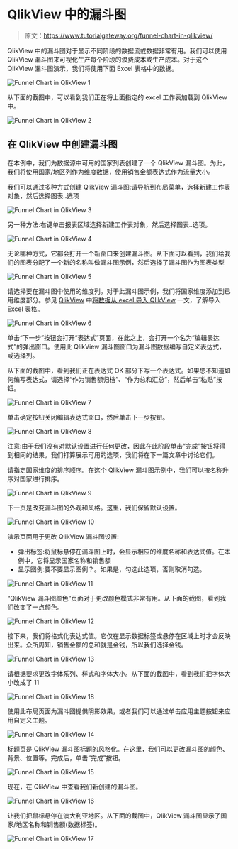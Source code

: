 # QlikView 中的漏斗图

> 原文：<https://www.tutorialgateway.org/funnel-chart-in-qlikview/>

QlikView 中的漏斗图对于显示不同阶段的数据流或数据非常有用。我们可以使用 QlikView 漏斗图来可视化生产每个阶段的浪费成本或生产成本。对于这个 QlikView 漏斗图演示，我们将使用下面 Excel 表格中的数据。

![Funnel Chart in QlikView 1](img/50d32ae7a3729f5c15ead2c11b7b2d65.png)

从下面的截图中，可以看到我们正在将上面指定的 excel 工作表加载到 QlikView 中。

![Funnel Chart in QlikView 2](img/46ac809508c7830836ff1aed55f32acf.png)

## 在 QlikView 中创建漏斗图

在本例中，我们为数据源中可用的国家列表创建了一个 QlikView 漏斗图。为此，我们将使用国家/地区列作为维度数据，使用销售金额表达式作为流量大小。

我们可以通过多种方式创建 QlikView 漏斗图:请导航到布局菜单，选择新建工作表对象，然后选择图表..选项

![Funnel Chart in QlikView 3](img/c97a215653ff574a1a06c71d865f6f17.png)

另一种方法:右键单击报表区域选择新建工作表对象，然后选择图表..选项。

![Funnel Chart in QlikView 4](img/974deff3302eaec41ec04cd48129f9ae.png)

无论哪种方式，它都会打开一个新窗口来创建漏斗图。从下面可以看到，我们给我们的图表分配了一个新的名称叫做漏斗图示例，然后选择了漏斗图作为图表类型

![Funnel Chart in QlikView 5](img/47b17196d2f29ccbb418e9cc16747572.png)

请选择要在漏斗图中使用的维度列。对于此漏斗图示例，我们将国家维度添加到已用维度部分。参见 [QlikView](https://www.tutorialgateway.org/qlikview-tutorial/) 中[将数据从 excel 导入 QlikView](https://www.tutorialgateway.org/import-data-from-excel-to-qlikview/) 一文，了解导入 Excel 表格。

![Funnel Chart in QlikView 6](img/59845438e04d8208eb6423751e7bbc0a.png)

单击“下一步”按钮会打开“表达式”页面，在此之上，会打开一个名为“编辑表达式”的弹出窗口。使用此 QlikView 漏斗图窗口为漏斗图数据编写自定义表达式，或选择列。

从下面的截图中，看到我们正在表达式 OK 部分下写一个表达式。如果您不知道如何编写表达式，请选择“作为销售额归档”、“作为总和汇总”，然后单击“粘贴”按钮。

![Funnel Chart in QlikView 7](img/40975a3e73f40cb506f80254a97dcc0b.png)

单击确定按钮关闭编辑表达式窗口，然后单击下一步按钮。

![Funnel Chart in QlikView 8](img/aa0e1ebed0aca58110fd95209e698a57.png)

注意:由于我们没有对默认设置进行任何更改，因此在此阶段单击“完成”按钮将得到相同的结果。我们打算展示可用的选项，我们将在下一篇文章中讨论它们。

请指定国家维度的排序顺序。在这个 QlikView 漏斗图示例中，我们可以按名称升序对国家进行排序。

![Funnel Chart in QlikView 9](img/1b1bd93fe67ce797e5c86eacb6331337.png)

下一页是改变漏斗图的外观和风格。这里，我们保留默认设置。

![Funnel Chart in QlikView 10](img/1f121166887ea72972758b1f72d064b5.png)

演示页面用于更改 QlikView 漏斗图设置:

*   弹出标签:将鼠标悬停在漏斗图上时，会显示相应的维度名称和表达式值。在本例中，它将显示国家名称和销售额
*   显示图例:要不要显示图例？。如果是，勾选此选项，否则取消勾选。

![Funnel Chart in QlikView 11](img/da4a2ca383c402d531c490ee7a65cdcd.png)

“QlikView 漏斗图颜色”页面对于更改颜色模式非常有用。从下面的截图，看到我们改变了一点颜色。

![Funnel Chart in QlikView 12](img/298210eb4a67267c0e6366a7162bc7a4.png)

接下来，我们将格式化表达式值。它仅在显示数据标签或悬停在区域上时才会反映出来。众所周知，销售金额的总和就是金钱，所以我们选择金钱。

![Funnel Chart in QlikView 13](img/b9bbd471b1243703ac1e49aa012ec6c9.png)

请根据要求更改字体系列、样式和字体大小。从下面的截图中，看到我们把字体大小改成了 11

![Funnel Chart in QlikView 18](img/e2523fd23591df792c6cf2bcc2e28797.png)

使用此布局页面为漏斗图提供阴影效果，或者我们可以通过单击应用主题按钮来应用自定义主题。

![Funnel Chart in QlikView 14](img/8cbd95c27f7ab7ec510ed50da2e5e810.png)

标题页是 QlikView 漏斗图标题的风格化。在这里，我们可以更改漏斗图的颜色、背景、位置等。完成后，单击“完成”按钮。

![Funnel Chart in QlikView 15](img/2466126be90c8435798e949d00109388.png)

现在，在 QlikView 中查看我们新创建的漏斗图。

![Funnel Chart in QlikView 16](img/10078c7ea8e5ea3978172837786646b9.png)

让我们把鼠标悬停在澳大利亚地区。从下面的截图中，QlikView 漏斗图显示了国家/地区名称和销售额(数据标签)。

![Funnel Chart in QlikView 17](img/c31ba4523459e45edb2b00858992e739.png)